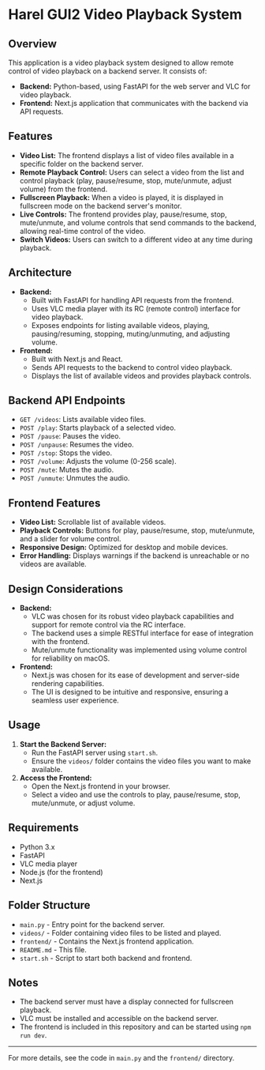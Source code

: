 # Harel GUI2 Video Playback System

## Overview
This application is a video playback system designed to allow remote control of video playback on a backend server. It consists of:
- **Backend:** Python-based, using FastAPI for the web server and VLC for video playback.
- **Frontend:** Next.js application that communicates with the backend via API requests.

## Features
- **Video List:** The frontend displays a list of video files available in a specific folder on the backend server.
- **Remote Playback Control:** Users can select a video from the list and control playback (play, pause/resume, stop, mute/unmute, adjust volume) from the frontend.
- **Fullscreen Playback:** When a video is played, it is displayed in fullscreen mode on the backend server's monitor.
- **Live Controls:** The frontend provides play, pause/resume, stop, mute/unmute, and volume controls that send commands to the backend, allowing real-time control of the video.
- **Switch Videos:** Users can switch to a different video at any time during playback.

## Architecture
- **Backend:**
  - Built with FastAPI for handling API requests from the frontend.
  - Uses VLC media player with its RC (remote control) interface for video playback.
  - Exposes endpoints for listing available videos, playing, pausing/resuming, stopping, muting/unmuting, and adjusting volume.
- **Frontend:**
  - Built with Next.js and React.
  - Sends API requests to the backend to control video playback.
  - Displays the list of available videos and provides playback controls.

## Backend API Endpoints
- `GET /videos`: Lists available video files.
- `POST /play`: Starts playback of a selected video.
- `POST /pause`: Pauses the video.
- `POST /unpause`: Resumes the video.
- `POST /stop`: Stops the video.
- `POST /volume`: Adjusts the volume (0-256 scale).
- `POST /mute`: Mutes the audio.
- `POST /unmute`: Unmutes the audio.

## Frontend Features
- **Video List:** Scrollable list of available videos.
- **Playback Controls:** Buttons for play, pause/resume, stop, mute/unmute, and a slider for volume control.
- **Responsive Design:** Optimized for desktop and mobile devices.
- **Error Handling:** Displays warnings if the backend is unreachable or no videos are available.

## Design Considerations
- **Backend:**
  - VLC was chosen for its robust video playback capabilities and support for remote control via the RC interface.
  - The backend uses a simple RESTful interface for ease of integration with the frontend.
  - Mute/unmute functionality was implemented using volume control for reliability on macOS.
- **Frontend:**
  - Next.js was chosen for its ease of development and server-side rendering capabilities.
  - The UI is designed to be intuitive and responsive, ensuring a seamless user experience.

## Usage
1. **Start the Backend Server:**
   - Run the FastAPI server using `start.sh`.
   - Ensure the `videos/` folder contains the video files you want to make available.
2. **Access the Frontend:**
   - Open the Next.js frontend in your browser.
   - Select a video and use the controls to play, pause/resume, stop, mute/unmute, or adjust volume.

## Requirements
- Python 3.x
- FastAPI
- VLC media player
- Node.js (for the frontend)
- Next.js

## Folder Structure
- `main.py` - Entry point for the backend server.
- `videos/` - Folder containing video files to be listed and played.
- `frontend/` - Contains the Next.js frontend application.
- `README.md` - This file.
- `start.sh` - Script to start both backend and frontend.

## Notes
- The backend server must have a display connected for fullscreen playback.
- VLC must be installed and accessible on the backend server.
- The frontend is included in this repository and can be started using `npm run dev`.

---

For more details, see the code in `main.py` and the `frontend/` directory.



